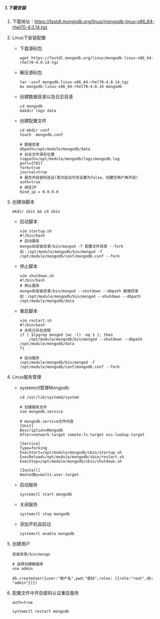 ##### 1.下载安装

1. 下载地址：https://fastdl.mongodb.org/linux/mongodb-linux-x86_64-rhel70-4.0.14.tgz

2. Linux下安装配置

   - 下载源码包

     ~~~shell
     wget https://fastdl.mongodb.org/linux/mongodb-linux-x86_64-rhel70-4.0.14.tgz
     ~~~

   - 解压源码包

     ~~~shell
     tar -xzvf mongodb-linux-x86_64-rhel70-4.0.14.tgz
     mv mongodb-linux-x86_64-rhel70-4.0.14 mongodb
     ~~~

   - 创建数据目录以及日志目录

     ~~~shell
     cd mongodb
     makdir logs data
     ~~~
     
   - 创建配置文件

     ~~~shell
     cd mkdir conf
     touch  mongodb.conf
     
     # 数据目录
     dbpath=/opt/module/mongodb/data
     # 日志文件保存位置
     logpath=/opt/module/mongodb/logs/mongodb.log
     port=27017
     fork=true
     journal=true
     # 是否开启密码验证(首次启动可先设置为false，创建完用户再开启)
     auth=true
     # 绑定IP
     bind_ip = 0.0.0.0
     ~~~
     

3. 创建快脚本

   ```shell
   mkdir sbin && cd sbin
   ```
   
   - 启动脚本
   
     ~~~shell
     vim startup.sh
     #!/bin/bash
     # 启动服务
     mongodb安装目录/bin/mongod -f 配置文件目录 --fork
     如：/opt/module/mongodb/bin/mongod -f /opt/module/mongodb/conf/mongodb.conf --fork
     ~~~
   
   - 停止脚本
   
     ```shell
     vim shutdown.sh
     #!/bin/bash
     # 停止服务
     mongodb安装目录/bin/mongod --shutdown --dbpath 数据目录
     如：/opt/module/mongodb/bin/mongod --shutdown --dbpath /opt/module/mongodb/data
     ```

   - 重启脚本
   
     ~~~shell
     vim restart.sh
     #!/bin/bash
     # 杀死已存在进程
     if [ $(pgrep mongod |wc -l) -eq 1 ]; then
         /opt/module/mongodb/bin/mongod --shutdown --dbpath /opt/module/mongodb/data
     fi
     
     # 启动服务
     /opt/module/mongodb/bin/mongod -f /opt/module/mongodb/conf/mongodb.conf --fork
     ~~~
   
4. Linux服务管理

   - systemctl管理Mongodb

     ~~~shell
     cd /usr/lib/systemd/system
     
     # 创建服务文件
     vim mongodb.service
     
     # mongodb.service文件内容
     [Unit]
     Description=Mongodb
     After=network.target remote-fs.target nss-lookup.target
     
     [Service]
     Type=forking
     ExecStart=/opt/module/mongodb/sbin/startup.sh
     ExecReload=/opt/module/mongodb/sbin/restart.sh
     ExecStop=/opt/module/mongodb/sbin/shutdown.sh
     
     [Install]
     WantedBy=multi-user.target
     ~~~

   - 启动服务

     ~~~shell
     systemctl start mongodb
     ~~~

   - 关闭服务

     ~~~shell
     systemctl stop mongodb
     ~~~

   - 添加开机自启动

     ~~~shell
     systemctl enable mongodb
     ~~~


5. 创建用户

   ~~~shell
   安装目录/bin/mongo
   
   # 选择创建数据库
   use admin
   
   db.createUser({user:"用户名",pwd:"密码",roles: [{role:"root",db: "admin"}]})
   ~~~

6. 配置文件中开启密码认证重启服务

   ~~~shell
   auth=true
   
   systemctl restart mongodb
   ~~~